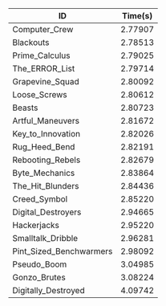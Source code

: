 |ID|Time(s)|
|-|-|
|Computer_Crew|2.77907|
|Blackouts|2.78513|
|Prime_Calculus|2.79025|
|The_ERROR_List|2.79714|
|Grapevine_Squad|2.80092|
|Loose_Screws|2.80612|
|Beasts|2.80723|
|Artful_Maneuvers|2.81672|
|Key_to_Innovation|2.82026|
|Rug_Heed_Bend|2.82191|
|Rebooting_Rebels|2.82679|
|Byte_Mechanics|2.83864|
|The_Hit_Blunders|2.84436|
|Creed_Symbol|2.85220|
|Digital_Destroyers|2.94665|
|Hackerjacks|2.95220|
|Smalltalk_Dribble|2.96281|
|Pint_Sized_Benchwarmers|2.98092|
|Pseudo_Boom|3.04985|
|Gonzo_Brutes|3.08224|
|Digitally_Destroyed|4.09742|
